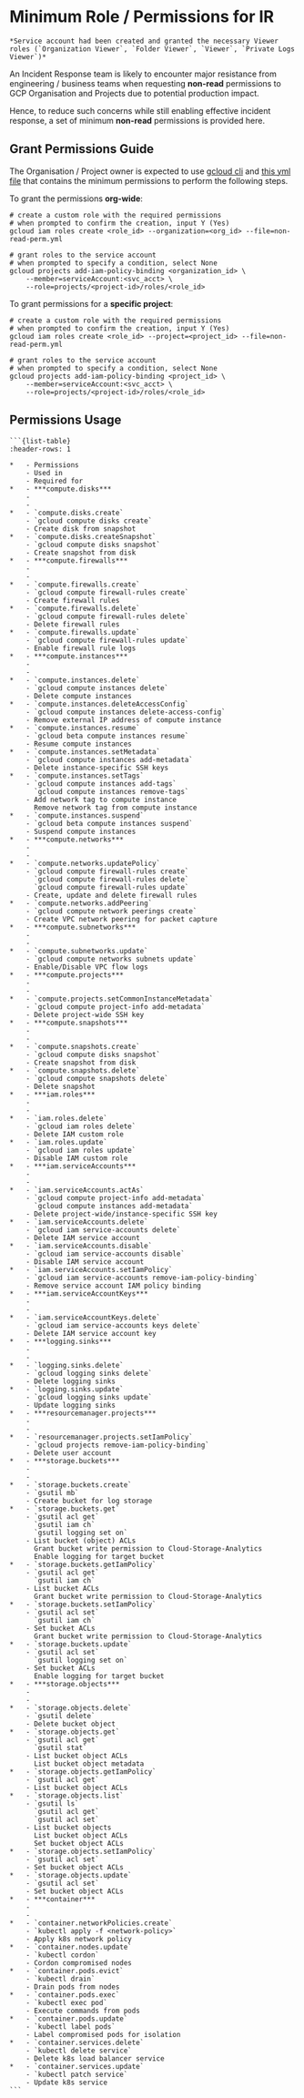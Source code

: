 # Minimum Role / Permissions for IR

```{admonition} Assumption
*Service account had been created and granted the necessary Viewer roles (`Organization Viewer`, `Folder Viewer`, `Viewer`, `Private Logs Viewer`)*
```

An Incident Response team is likely to encounter major resistance from engineering / business teams  when requesting **non-read** permissions to GCP Organisation and Projects due to potential production impact.

Hence, to reduce such concerns while still enabling effective incident response, a set of minimum **non-read** permissions is provided here.

## Grant Permissions Guide

The Organisation / Project owner is expected to use [gcloud cli](https://cloud.google.com/sdk/gcloud) and [this yml file](non-read-perm.yml) that contains the minimum permissions to perform the following steps.

To grant the permissions **org-wide**:
```
# create a custom role with the required permissions
# when prompted to confirm the creation, input Y (Yes)
gcloud iam roles create <role_id> --organization=<org_id> --file=non-read-perm.yml

# grant roles to the service account
# when prompted to specify a condition, select None
gcloud projects add-iam-policy-binding <organization_id> \
    --member=serviceAccount:<svc_acct> \
    --role=projects/<project-id>/roles/<role_id>
```
To grant permissions for a **specific project**:
```
# create a custom role with the required permissions
# when prompted to confirm the creation, input Y (Yes)
gcloud iam roles create <role_id> --project=<project_id> --file=non-read-perm.yml

# grant roles to the service account
# when prompted to specify a condition, select None
gcloud projects add-iam-policy-binding <project_id> \
    --member=serviceAccount:<svc_acct> \
    --role=projects/<project-id>/roles/<role_id>
```

## Permissions Usage
````{div} full-width
```{list-table}
:header-rows: 1

*   - Permissions
    - Used in
    - Required for
*   - ***compute.disks***
    - 
    - 
*   - `compute.disks.create`
    - `gcloud compute disks create`
    - Create disk from snapshot
*   - `compute.disks.createSnapshot`
    - `gcloud compute disks snapshot`
    - Create snapshot from disk
*   - ***compute.firewalls***
    - 
    - 
*   - `compute.firewalls.create`
    - `gcloud compute firewall-rules create`
    - Create firewall rules
*   - `compute.firewalls.delete`
    - `gcloud compute firewall-rules delete`
    - Delete firewall rules
*   - `compute.firewalls.update`
    - `gcloud compute firewall-rules update`
    - Enable firewall rule logs
*   - ***compute.instances***
    - 
    - 
*   - `compute.instances.delete`
    - `gcloud compute instances delete`
    - Delete compute instances
*   - `compute.instances.deleteAccessConfig`
    - `gcloud compute instances delete-access-config`
    - Remove external IP address of compute instance
*   - `compute.instances.resume`
    - `gcloud beta compute instances resume`
    - Resume compute instances
*   - `compute.instances.setMetadata`
    - `gcloud compute instances add-metadata`
    - Delete instance-specific SSH keys
*   - `compute.instances.setTags`
    - `gcloud compute instances add-tags`  
      `gcloud compute instances remove-tags`
    - Add network tag to compute instance  
      Remove network tag from compute instance
*   - `compute.instances.suspend`
    - `gcloud beta compute instances suspend`
    - Suspend compute instances
*   - ***compute.networks***
    - 
    - 
*   - `compute.networks.updatePolicy`
    - `gcloud compute firewall-rules create`  
      `gcloud compute firewall-rules delete`  
      `gcloud compute firewall-rules update`
    - Create, update and delete firewall rules
*   - `compute.networks.addPeering`
    - `gcloud compute network peerings create`
    - Create VPC network peering for packet capture
*   - ***compute.subnetworks***
    - 
    - 
*   - `compute.subnetworks.update`
    - `gcloud compute networks subnets update`
    - Enable/Disable VPC flow logs
*   - ***compute.projects***
    - 
    - 
*   - `compute.projects.setCommonInstanceMetadata`
    - `gcloud compute project-info add-metadata`
    - Delete project-wide SSH key
*   - ***compute.snapshots***
    - 
    - 
*   - `compute.snapshots.create`
    - `gcloud compute disks snapshot`
    - Create snapshot from disk
*   - `compute.snapshots.delete`
    - `gcloud compute snapshots delete`
    - Delete snapshot
*   - ***iam.roles***
    - 
    - 
*   - `iam.roles.delete`
    - `gcloud iam roles delete`
    - Delete IAM custom role
*   - `iam.roles.update`
    - `gcloud iam roles update`
    - Disable IAM custom role
*   - ***iam.serviceAccounts***
    - 
    - 
*   - `iam.serviceAccounts.actAs`
    - `gcloud compute project-info add-metadata`  
      `gcloud compute instances add-metadata`
    - Delete project-wide/instance-specific SSH key
*   - `iam.serviceAccounts.delete`
    - `gcloud iam service-accounts delete`
    - Delete IAM service account
*   - `iam.serviceAccounts.disable`
    - `gcloud iam service-accounts disable`
    - Disable IAM service account
*   - `iam.serviceAccounts.setIamPolicy`
    - `gcloud iam service-accounts remove-iam-policy-binding`
    - Remove service account IAM policy binding
*   - ***iam.serviceAccountKeys***
    - 
    - 
*   - `iam.serviceAccountKeys.delete`
    - `gcloud iam service-accounts keys delete`
    - Delete IAM service account key
*   - ***logging.sinks***
    -
    -
*   - `logging.sinks.delete`
    - `gcloud logging sinks delete`
    - Delete logging sinks
*   - `logging.sinks.update`
    - `gcloud logging sinks update`
    - Update logging sinks
*   - ***resourcemanager.projects***
    - 
    - 
*   - `resourcemanager.projects.setIamPolicy`
    - `gcloud projects remove-iam-policy-binding`
    - Delete user account
*   - ***storage.buckets***
    - 
    - 
*   - `storage.buckets.create`
    - `gsutil mb`
    - Create bucket for log storage
*   - `storage.buckets.get`
    - `gsutil acl get`  
      `gsutil iam ch`  
      `gsutil logging set on`
    - List bucket (object) ACLs  
      Grant bucket write permission to Cloud-Storage-Analytics  
      Enable logging for target bucket
*   - `storage.buckets.getIamPolicy`
    - `gsutil acl get`  
      `gsutil iam ch`
    - List bucket ACLs  
      Grant bucket write permission to Cloud-Storage-Analytics
*   - `storage.buckets.setIamPolicy`
    - `gsutil acl set`  
      `gsutil iam ch`
    - Set bucket ACLs  
      Grant bucket write permission to Cloud-Storage-Analytics
*   - `storage.buckets.update`
    - `gsutil acl set`  
      `gsutil logging set on`
    - Set bucket ACLs  
      Enable logging for target bucket
*   - ***storage.objects***
    - 
    - 
*   - `storage.objects.delete`
    - `gsutil delete`
    - Delete bucket object
*   - `storage.objects.get`
    - `gsutil acl get`  
      `gsutil stat`
    - List bucket object ACLs  
      List bucket object metadata
*   - `storage.objects.getIamPolicy`
    - `gsutil acl get`
    - List bucket object ACLs
*   - `storage.objects.list`
    - `gsutil ls`  
      `gsutil acl get`  
      `gsutil acl set`
    - List bucket objects  
      List bucket object ACLs  
      Set bucket object ACLs
*   - `storage.objects.setIamPolicy`
    - `gsutil acl set`
    - Set bucket object ACLs
*   - `storage.objects.update`
    - `gsutil acl set`
    - Set bucket object ACLs
*   - ***container***
    - 
    - 
*   - `container.networkPolicies.create`
    - `kubectl apply -f <network-policy>`
    - Apply k8s network policy
*   - `container.nodes.update`
    - `kubectl cordon`
    - Cordon compromised nodes
*   - `container.pods.evict`
    - `kubectl drain`
    - Drain pods from nodes
*   - `container.pods.exec`
    - `kubectl exec pod`
    - Execute commands from pods
*   - `container.pods.update`
    - `kubectl label pods`
    - Label compromised pods for isolation
*   - `container.services.delete`
    - `kubectl delete service`
    - Delete k8s load balancer service
*   - `container.services.update`
    - `kubectl patch service`
    - Update k8s service
```
````